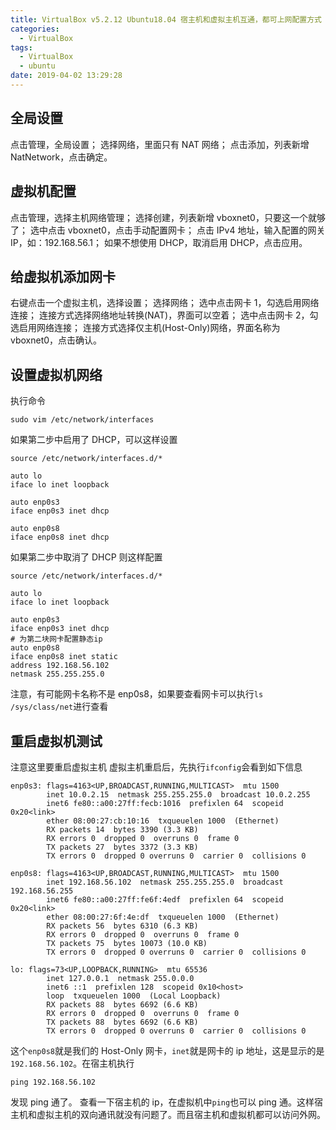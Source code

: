 ```yaml
---
title: VirtualBox v5.2.12 Ubuntu18.04 宿主机和虚拟主机互通，都可上网配置方式
categories:
  - VirtualBox
tags:
  - VirtualBox
  - ubuntu
date: 2019-04-02 13:29:28
---
```


## 全局设置

点击管理，全局设置；
选择网络，里面只有 NAT 网络；
点击添加，列表新增 NatNetwork，点击确定。

## 虚拟机配置

点击管理，选择主机网络管理；
选择创建，列表新增 vboxnet0，只要这一个就够了；
选中点击 vboxnet0，点击手动配置网卡；
点击 IPv4 地址，输入配置的网关 IP，如：192.168.56.1；
如果不想使用 DHCP，取消启用 DHCP，点击应用。

## 给虚拟机添加网卡

右键点击一个虚拟主机，选择设置；
选择网络；
选中点击网卡 1，勾选启用网络连接；
连接方式选择网络地址转换(NAT)，界面可以空着；
选中点击网卡 2，勾选启用网络连接；
连接方式选择仅主机(Host-Only)网络，界面名称为 vboxnet0，点击确认。

<!-- more -->

## 设置虚拟机网络

执行命令

```
sudo vim /etc/network/interfaces
```

如果第二步中启用了 DHCP，可以这样设置

```
source /etc/network/interfaces.d/*

auto lo
iface lo inet loopback

auto enp0s3
iface enp0s3 inet dhcp

auto enp0s8
iface enp0s8 inet dhcp
```

如果第二步中取消了 DHCP 则这样配置

```
source /etc/network/interfaces.d/*

auto lo
iface lo inet loopback

auto enp0s3
iface enp0s3 inet dhcp
# 为第二块网卡配置静态ip
auto enp0s8
iface enp0s8 inet static
address 192.168.56.102
netmask 255.255.255.0
```

注意，有可能网卡名称不是 enp0s8，如果要查看网卡可以执行`ls /sys/class/net`进行查看

## 重启虚拟机测试
注意这里要重启虚拟主机
虚拟主机重启后，先执行`ifconfig`会看到如下信息

```
enp0s3: flags=4163<UP,BROADCAST,RUNNING,MULTICAST>  mtu 1500
        inet 10.0.2.15  netmask 255.255.255.0  broadcast 10.0.2.255
        inet6 fe80::a00:27ff:fecb:1016  prefixlen 64  scopeid 0x20<link>
        ether 08:00:27:cb:10:16  txqueuelen 1000  (Ethernet)
        RX packets 14  bytes 3390 (3.3 KB)
        RX errors 0  dropped 0  overruns 0  frame 0
        TX packets 27  bytes 3372 (3.3 KB)
        TX errors 0  dropped 0 overruns 0  carrier 0  collisions 0

enp0s8: flags=4163<UP,BROADCAST,RUNNING,MULTICAST>  mtu 1500
        inet 192.168.56.102  netmask 255.255.255.0  broadcast 192.168.56.255
        inet6 fe80::a00:27ff:fe6f:4edf  prefixlen 64  scopeid 0x20<link>
        ether 08:00:27:6f:4e:df  txqueuelen 1000  (Ethernet)
        RX packets 56  bytes 6310 (6.3 KB)
        RX errors 0  dropped 0  overruns 0  frame 0
        TX packets 75  bytes 10073 (10.0 KB)
        TX errors 0  dropped 0 overruns 0  carrier 0  collisions 0

lo: flags=73<UP,LOOPBACK,RUNNING>  mtu 65536
        inet 127.0.0.1  netmask 255.0.0.0
        inet6 ::1  prefixlen 128  scopeid 0x10<host>
        loop  txqueuelen 1000  (Local Loopback)
        RX packets 88  bytes 6692 (6.6 KB)
        RX errors 0  dropped 0  overruns 0  frame 0
        TX packets 88  bytes 6692 (6.6 KB)
        TX errors 0  dropped 0 overruns 0  carrier 0  collisions 0

```

这个`enp0s8`就是我们的 Host-Only 网卡，`inet`就是网卡的 ip 地址，这是显示的是`192.168.56.102`。在宿主机执行

```
ping 192.168.56.102
```

发现 ping 通了。
查看一下宿主机的 ip，在虚拟机中`ping`也可以 ping 通。这样宿主机和虚拟主机的双向通讯就没有问题了。而且宿主机和虚拟机都可以访问外网。
